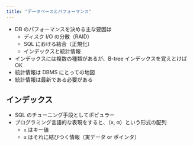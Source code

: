 ```yaml
---
title: "データベースとパフォーマンス"
---
```


- DB のパフォーマンスを決める主な要因は
  - ディスク I/O の分散（RAID）
  - SQL における結合（正規化）
  - インデックスと統計情報
- インデックスには複数の種類があるが、B-tree インデックスを覚えとけば OK
- 統計情報は DBMS にとっての地図
- 統計情報は最新である必要がある

## インデックス

- SQL のチューニング手段としてポピュラー
- プログラミング言語的な表現をすると、（x, α）という形式の配列
  - `x` はキー値
  - `α` はそれに結びつく情報（実データ or ポインタ）
